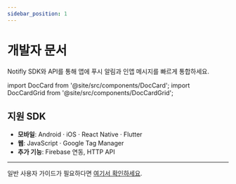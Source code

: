 ```yaml
---
sidebar_position: 1
---
```


# 개발자 문서

Notifly SDK와 API를 통해 앱에 푸시 알림과 인앱 메시지를 빠르게 통합하세요. 

import DocCard from '@site/src/components/DocCard';
import DocCardGrid from '@site/src/components/DocCardGrid';

<div className="doccards-blue">
<DocCardGrid cols={2}>
  <DocCard
    title="SDK 가이드"
    description="iOS · Android · React Native · Flutter 연동"
    href="/developer-docs/sdk"
    icon="📱"
  />
  <DocCard
    title="고급 기능"
    description="고급 기능 가이드"
    href="/developer-docs/advanced"
    icon="📱"
  />
  <DocCard
    title="HTTP API"
    description="REST API로 직접 연동"
    href="/developer-docs/http-api"
    icon="🔗"
  />
  <DocCard
    title="연동 테스트"
    description="SDK 연동 검증 및 디버깅"
    href="/developer-docs/integration-test"
    icon="🧪"
  />
</DocCardGrid>
</div>

## 지원 SDK
- **모바일**: Android · iOS · React Native · Flutter  
- **웹**: JavaScript · Google Tag Manager  
- **추가 기능**: Firebase 연동, HTTP API  

---

일반 사용자 가이드가 필요하다면 [여기서 확인하세요](/docs/index).